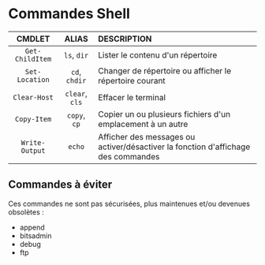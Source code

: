 # Commandes Shell

|CMDLET|ALIAS|DESCRIPTION|
|:--:|:--:|:--|
|`Get-ChildItem`|`ls`, `dir`|Lister le contenu d'un répertoire|
|`Set-Location`|`cd`, `chdir`|Changer de répertoire ou afficher le répertoire courant|
|`Clear-Host`|`clear`, `cls`|Effacer le terminal|
|`Copy-Item`|`copy`, `cp`|Copier un ou plusieurs fichiers d'un emplacement à un autre|
|`Write-Output`|`echo`|Afficher des messages ou activer/désactiver la fonction d'affichage des commandes|

## Commandes à éviter

Ces commandes ne sont pas sécurisées, plus maintenues et/ou devenues obsolètes :

+ append
+ bitsadmin
+ debug
+ ftp
